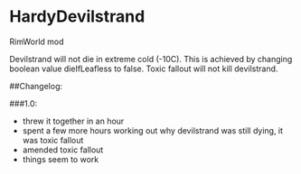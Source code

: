 # HardyDevilstrand
RimWorld mod

Devilstrand will not die in extreme cold (-10C). This is achieved by changing boolean value dieIfLeafless to false. Toxic fallout will not kill devilstrand.

##Changelog:

###1.0:
* threw it together in an hour
* spent a few more hours working out why devilstrand was still dying, it was toxic fallout
* amended toxic fallout
* things seem to work